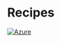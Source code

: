 # Recipes

[![Azure](http://azuredeploy.net/deploybutton.png)](https://pozoroutesapi.azure-api.net/) 
